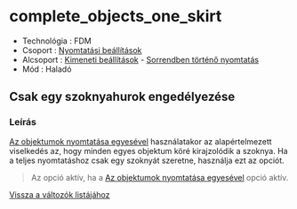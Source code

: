 # complete\_objects\_one\_skirt

* Technológia : FDM
* Csoport : [Nyomtatási beállítások](../../../konfig/print_settings)
* Alcsoport : [Kimeneti beállítások](../../../konfig/print_settings#kimenetibeállítások) - [Sorrendben történő nyomtatás](../../../konfig/print_settings#sorrendbentörténőnyomtatás)
* Mód : Haladó

## Csak egy szoknyahurok engedélyezése

### Leírás

[Az objektumok nyomtatása egyesével](../complete_objects) használatakor az alapértelmezett viselkedés az, hogy minden egyes objektum köré kirajzolódik a szoknya. Ha a teljes nyomtatáshoz csak egy szoknyát szeretne, használja ezt az opciót.

> Az opció aktív, ha a [Az objektumok nyomtatása egyesével](../complete_objects) opció aktív.

[Vissza a változók listájához](../../variable_list)

